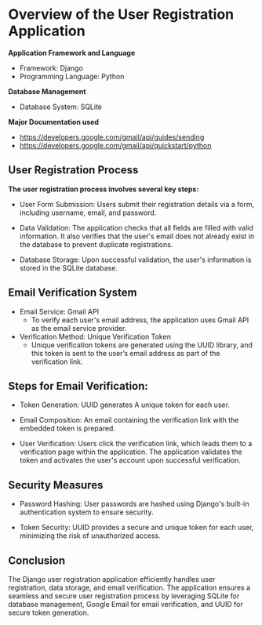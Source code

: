 # Overview of the User Registration Application

**Application Framework and Language**
  - Framework: Django
  - Programming Language: Python
    
**Database Management**
  - Database System: SQLite
    
**Major Documentation used**
  - https://developers.google.com/gmail/api/guides/sending
  - https://developers.google.com/gmail/api/quickstart/python

## User Registration Process

**The user registration process involves several key steps:**

  - User Form Submission: Users submit their registration details via a form, including username, email, and password.

  - Data Validation: The application checks that all fields are filled with valid information. It also verifies that the user's email does not already exist in the database to prevent duplicate registrations.

  - Database Storage: Upon successful validation, the user's information is stored in the SQLite database.

## Email Verification System

  - Email Service: Gmail API
     - To verify each user's email address, the application uses Gmail API as the email service provider.
  - Verification Method: Unique Verification Token
     - Unique verification tokens are generated using the UUID library, and this token is sent to the user’s email address as part of the verification link.

## Steps for Email Verification:

  - Token Generation: UUID generates A unique token for each user.

  - Email Composition: An email containing the verification link with the embedded token is prepared.

  - User Verification: Users click the verification link, which leads them to a verification page within the application. The application validates the token and activates the user's account upon successful verification.

## Security Measures

  - Password Hashing: User passwords are hashed using Django's built-in authentication system to ensure security.

  - Token Security: UUID provides a secure and unique token for each user, minimizing the risk of unauthorized access.

## Conclusion

The Django user registration application efficiently handles user registration, data storage, and email verification. The application ensures a seamless and secure user registration process by leveraging SQLite for database management, Google Email for email verification, and UUID for secure token generation.
